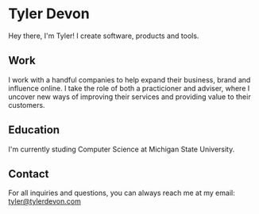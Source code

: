 # Tyler Devon
Hey there, I'm Tyler! I create software, products and tools.
 
##
## Work
I work with a handful companies to help expand their business, brand and influence online. I take the role of both a practicioner and adviser, where I uncover new ways of improving their services and providing value to their customers.

##
## Education
I'm currently studing Computer Science at Michigan State University.

##
## Contact
For all inquiries and questions, you can always reach me at my email: tyler@tylerdevon.com
